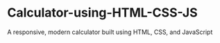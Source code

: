 # Calculator-using-HTML-CSS-JS
A responsive, modern calculator built using HTML, CSS, and JavaScript
